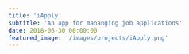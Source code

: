 ```yaml
---
title: 'iApply'
subtitle: 'An app for mananging job applications'
date: 2018-06-30 00:00:00
featured_image: '/images/projects/iApply.png'
---
```


<!-- <div class="gallery" data-columns="2">
    <img src="/images/projects/girls-team.jpg">
    <img src="/images/projects/team.jpg">
    <img src="/images/haley/haley-team.jpg">
    <img src="/images/projects/winning.jpg">
</div> -->

